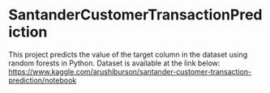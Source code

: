 # SantanderCustomerTransactionPrediction
This project predicts the value of the target column in the dataset using random forests in Python.
Dataset is available at the link below:
https://www.kaggle.com/arushiburson/santander-customer-transaction-prediction/notebook
